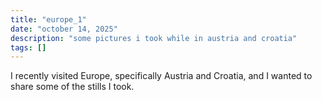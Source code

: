 ```yaml
---
title: "europe_1"
date: "october 14, 2025"
description: "some pictures i took while in austria and croatia"
tags: []
---
```


I recently visited Europe, specifically Austria and Croatia, and I wanted to share some of the stills I took.

